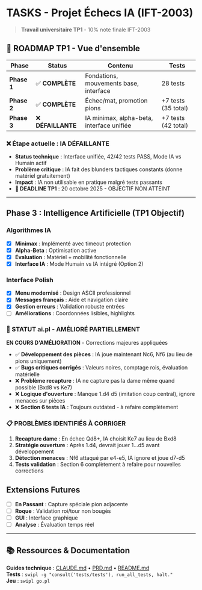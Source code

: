 # TASKS - Projet Échecs IA (IFT-2003)

> **Travail universitaire TP1** - 10% note finale IFT-2003

## 🎯 ROADMAP TP1 - Vue d'ensemble

| Phase | Status | Contenu | Tests |
|-------|--------|---------|-------|
| **Phase 1** | ✅ **COMPLÈTE** | Fondations, mouvements base, interface | 28 tests |
| **Phase 2** | ✅ **COMPLÈTE** | Échec/mat, promotion pions | +7 tests (35 total) |
| **Phase 3** | ❌ **DÉFAILLANTE** | IA minimax, alpha-beta, interface unifiée | +7 tests (42 total) |

### ❌ Étape actuelle : IA DÉFAILLANTE
- **Status technique** : Interface unifiée, 42/42 tests PASS, Mode IA vs Humain actif
- **Problème critique** : IA fait des blunders tactiques constants (donne matériel gratuitement)
- **Impact** : IA non utilisable en pratique malgré tests passants
- **📅 DEADLINE TP1** : 20 octobre 2025 - OBJECTIF NON ATTEINT

---


## Phase 3 : Intelligence Artificielle (TP1 Objectif)

### Algorithmes IA
- [x] **Minimax** : Implémenté avec timeout protection
- [x] **Alpha-Beta** : Optimisation active  
- [x] **Évaluation** : Matériel + mobilité fonctionnelle
- [x] **Interface IA** : Mode Humain vs IA intégré (Option 2)

### Interface Polish
- [x] **Menu modernisé** : Design ASCII professionnel  
- [x] **Messages français** : Aide et navigation claire
- [x] **Gestion erreurs** : Validation robuste entrées
- [ ] **Améliorations** : Coordonnées lisibles, highlights

### 🔄 STATUT ai.pl - AMÉLIORÉ PARTIELLEMENT 
**EN COURS D'AMÉLIORATION** - Corrections majeures appliquées
- ✅ **Développement des pièces** : IA joue maintenant Nc6, Nf6 (au lieu de pions uniquement)
- ✅ **Bugs critiques corrigés** : Valeurs noires, comptage rois, évaluation matérielle
- ❌ **Problème recapture** : IA ne capture pas la dame même quand possible (Bxd8 vs Ke7)
- ❌ **Logique d'ouverture** : Manque 1.d4 d5 (imitation coup central), ignore menaces sur pièces
- ❌ **Section 6 tests IA** : Toujours outdated - à refaire complètement

### 📋 PROBLÈMES IDENTIFIÉS À CORRIGER
1. **Recapture dame** : En échec Qd8+, IA choisit Ke7 au lieu de Bxd8 
2. **Stratégie ouverture** : Après 1.d4, devrait jouer 1...d5 avant développement
3. **Détection menaces** : Nf6 attaqué par e4-e5, IA ignore et joue d7-d5
4. **Tests validation** : Section 6 complètement à refaire pour nouvelles corrections

## Extensions Futures

- [ ] **En Passant** : Capture spéciale pion adjacente
- [ ] **Roque** : Validation roi/tour non bougés  
- [ ] **GUI** : Interface graphique  
- [ ] **Analyse** : Évaluation temps réel

---

## 📚 Ressources & Documentation

**Guides technique** : [CLAUDE.md](../.claude/CLAUDE.md) • [PRD.md](PRD.md) • [README.md](../README.md)  
**Tests** : `swipl -g "consult('tests/tests'), run_all_tests, halt."`  
**Jeu** : `swipl go.pl`